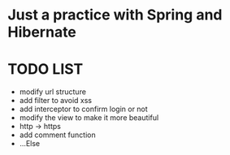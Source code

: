 # Just a practice with Spring and Hibernate

# TODO LIST

* modify url structure
* add filter to avoid xss
* add interceptor to confirm login or not
* modify the view to make it more beautiful
* http -> https
* add comment function
* ...Else
